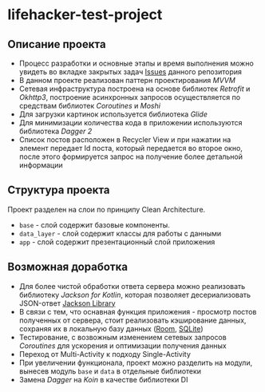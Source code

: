 # lifehacker-test-project

## Описание проекта
* Процесс разработки и основные этапы и время выполнения можно увидеть во вкладке закрытых задач [Issues](https://github.com/realist-pessimist/lifehacker-test-project/issues?q=is%3Aissue+is%3Aclosed) данного репозитория  
* В данном проекте реализован паттерн проектирования *MVVM*
* Сетевая инфраструктура построена на основе библиотек *Retrofit* и *Okhttp3*, построение асинхронных запросов осуществляется по средствам библиотек *Coroutines* и *Moshi* 
* Для загрузки картинок используется библиотека *Glide*
* Для минимизации количества кода в приложении используются библиотека *Dagger 2*
* Список постов расположен в Recycler View и при нажатии на элемент передает Id поста, который передается во второе окно,
после этого формируется запрос на получение более детальной информации

## Структура проекта
Проект разделен на слои по принципу Clean Architecture.
* `base` - слой содержит базовые компоненты.
* `data_layer` - слой содержит классы для работы с данными 
* `app` - слой содержит презентационный слой приложения

## Возможная доработка
* Для более чистой обработки ответа сервера можно реализовать библиотеку *Jackson for Kotlin*, которая позволяет десериализовать JSON-ответ [Jackson Library](https://www.baeldung.com/jackson-kotlin)
* В связи с тем, что оснавная функция приложения - просмотр постов полученных от сервера, стоит реализовать кэширование данных, сохраняя их в локальную базу данных ([Room](https://developer.android.com/topic/libraries/architecture/room), [SQLite](https://developer.android.com/training/data-storage/sqlite))
* Тестирование, с возвожным изменением сетевых запросов *Coroutines* для ускорения и оптимизации получения данных
* Переход от Multi-Activity к подходу Single-Activity
* При увеличении функционала, проект можно разделить на модули, вынесев модуль `base` и `data` в отдельные библиотеки
* Замена *Dagger* на *Koin* в качестве библиотеки DI
